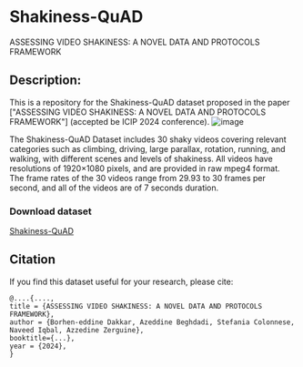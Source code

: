 # Shakiness-QuAD
ASSESSING VIDEO SHAKINESS: A NOVEL DATA AND PROTOCOLS FRAMEWORK
## Description:
This is a repository for the  Shakiness-QuAD dataset proposed in the paper ["ASSESSING VIDEO SHAKINESS: A NOVEL DATA AND PROTOCOLS FRAMEWORK"] (accepted be ICIP 2024 conference). 
![image](https://github.com/dborhen/Shakiness-QuAD/blob/main/ICIP2024_image.png?raw=true)

The Shakiness-QuAD Dataset includes 30 shaky videos covering relevant categories such as climbing, driving, large parallax, rotation, running, and walking, with different scenes and levels of shakiness.
All videos have resolutions of 1920×1080 pixels, and are provided in raw mpeg4 format. The frame rates of the 30 videos range from 29.93 to 30 frames per second, and all of the videos are of 7 seconds duration. 


### Download dataset
[Shakiness-QuAD](https://data.mendeley.com/datasets/zndt65jb5s/1)


## Citation

If you find this dataset useful for your research, please cite:
```
@....{....,
title = {ASSESSING VIDEO SHAKINESS: A NOVEL DATA AND PROTOCOLS FRAMEWORK},
author = {Borhen-eddine Dakkar, Azeddine Beghdadi, Stefania Colonnese, Naveed Iqbal, Azzedine Zerguine},
booktitle={...},
year = {2024},
}
```
